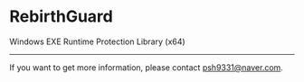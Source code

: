 # RebirthGuard

Windows EXE Runtime Protection Library (x64)
***

If you want to get more information, please contact psh9331@naver.com.

